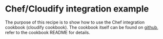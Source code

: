 # Chef/Cloudify integration example
The purpose of this recipe is to show how to use the Chef integration cookbook (cloudify cookbook). The cookbook itself can be found on [github](https://github.com/fewbytes-cookbooks/cloudify), refer to the cookbook README for details.
